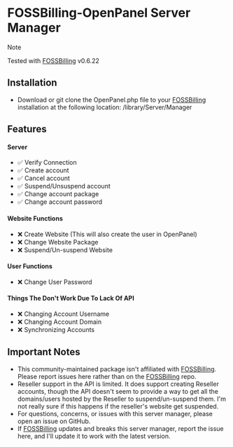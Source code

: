 # FOSSBilling-OpenPanel Server Manager

> [!NOTE]  
> Tested with [FOSSBilling](https://github.com/FOSSBilling/FOSSBilling) v0.6.22
> 



## Installation

- Download or git clone the OpenPanel.php file to your [FOSSBilling](https://github.com/FOSSBilling/FOSSBilling) installation at the following location: /library/Server/Manager


## Features
#### Server
- ✅ Verify Connection
- ✅ Create account
- ✅ Cancel account
- ✅ Suspend/Unsuspend account
- ✅ Change account package
- ✅ Change account password

#### Website Functions
- ❌ Create Website (This will also create the user in OpenPanel)
- ❌ Change Website Package
- ❌ Suspend/Un-suspend Website

#### User Functions
- ❌ Change User Password

#### Things The Don't Work Due To Lack Of API
- ❌ Changing Account Username
- ❌ Changing Account Domain
- ❌ Synchronizing Accounts

## Important Notes

- This community-maintained package isn't affiliated with [FOSSBilling](https://github.com/FOSSBilling/FOSSBilling). Please report issues here rather than on the [FOSSBilling](https://github.com/FOSSBilling/FOSSBilling) repo.
- Reseller support in the API is limited.  It does support creating Reseller accounts, though the API doesn't seem to provide a way to get all the domains/users hosted by the Reseller to suspend/un-suspend them. I'm not really sure if this happens if the reseller's website get suspended. 
- For questions, concerns, or issues with this server manager, please open an issue on GitHub.
- If [FOSSBilling](https://github.com/FOSSBilling/FOSSBilling) updates and breaks this server manager, report the issue here, and I'll update it to work with the latest version.
